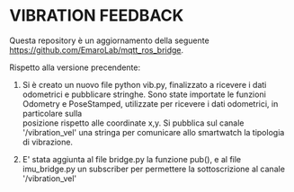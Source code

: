 # VIBRATION FEEDBACK

Questa repository è un aggiornamento della seguente https://github.com/EmaroLab/mqtt_ros_bridge.

Rispetto alla versione precendente:

1. Si è creato un nuovo file python vib.py, finalizzato a ricevere i dati odometrici e pubblicare stringhe.
   Sono state importate le funzioni Odometry e PoseStamped, utilizzate per ricevere i dati odometrici, in particolare sulla       
   posizione rispetto alle coordinate x,y. Si pubblica sul canale '/vibration_vel' una stringa per comunicare allo smartwatch la
   tipologia di vibrazione.
   
2. E' stata aggiunta al file bridge.py la funzione pub(), e al file imu_bridge.py un subscriber per permettere la sottoscrizione al 
   canale '/vibration_vel'
